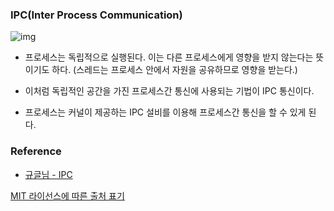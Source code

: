### IPC(Inter Process Communication)

![img](https://camo.githubusercontent.com/39947826ff6c0138a468fd6a5d7cb5ee70737397/68747470733a2f2f74312e6461756d63646e2e6e65742f6366696c652f746973746f72792f393944423843343935433443353730343137)

- 프로세스는 독립적으로 실행된다. 이는 다른 프로세스에게 영향을 받지 않는다는 뜻이기도 하다. (스레드는 프로세스 안에서 자원을 공유하므로 영향을 받는다.)

- 이처럼 독립적인 공간을 가진 프로세스간 통신에 사용되는 기법이 IPC 통신이다.
- 프로세스는 커널이 제공하는 IPC 설비를 이용해 프로세스간 통신을 할 수 있게 된다.




### Reference

- [규글님 - IPC](https://github.com/gyoogle/tech-interview-for-developer/blob/master/Computer%20Science/Operation%20System/IPC(Inter%20Process%20Communication).md)


[MIT 라이선스에 따른 출처 표기](https://github.com/WooVictory/Ready-For-Tech-Interview)
